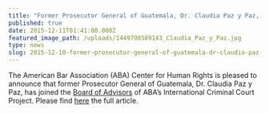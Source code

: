 ```yaml
---
title: "Former Prosecutor General of Guatemala, Dr. Claudia Paz y Paz, Joins the Board of Advisors of ABA’s International Criminal Court Project"
published: true
date: 2015-12-11T01:41:00.000Z
featured_image_path: /uploads/1449798589143_Claudia_Paz_y_Paz.jpg
type: news
slug: 2015-12-10-former-prosecutor-general-of-guatemala-dr-claudia-paz-y-paz-joins-the-board-of-advisors-of-abas-international-criminal-court-project
---
```


The American Bar Association (ABA) Center for Human Rights is pleased to announce that former Prosecutor General of Guatemala, Dr. Claudia Paz y Paz, has joined the [Board of Advisors](http://www.aba-icc.org/the-aba-icc-project/board-of-advisors/) of ABA’s International Criminal Court Project. Please find [here](http://www.international-criminal-justice-today.org/news/former-prosecutor-general-of-guatemala-dr-claudia-paz-y-paz-joins-the-board-of-advisors-of-abas-international-criminal-court-project/) the full article.

